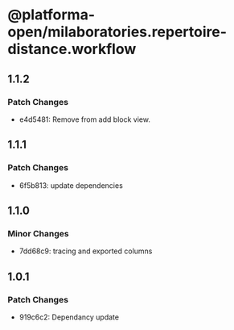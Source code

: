 # @platforma-open/milaboratories.repertoire-distance.workflow

## 1.1.2

### Patch Changes

- e4d5481: Remove from add block view.

## 1.1.1

### Patch Changes

- 6f5b813: update dependencies

## 1.1.0

### Minor Changes

- 7dd68c9: tracing and exported columns

## 1.0.1

### Patch Changes

- 919c6c2: Dependancy update
